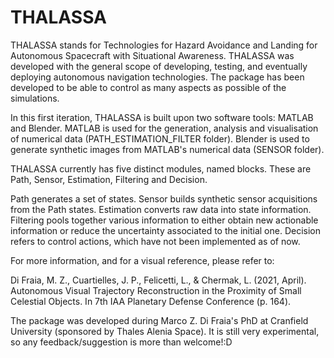 # THALASSA
THALASSA stands for Technologies for Hazard Avoidance and Landing for Autonomous Spacecraft with Situational Awareness. THALASSA was developed with the general scope of developing, testing, and eventually deploying autonomous navigation technologies. The package has been developed to be able to control as many aspects as possible of the simulations.

In this first iteration, THALASSA is built upon two software tools: MATLAB and Blender.
MATLAB is used for the generation, analysis and visualisation of numerical data (PATH_ESTIMATION_FILTER folder). 
Blender is used to generate synthetic images from MATLAB's numerical data (SENSOR folder).  

THALASSA currently has five distinct modules, named blocks. 
These are Path, Sensor, Estimation, Filtering and Decision. 

Path generates a set of states. 
Sensor builds synthetic sensor acquisitions from the Path states. 
Estimation converts raw data into state information. 
Filtering pools together various information to either obtain new actionable information or reduce the uncertainty associated to the initial one. 
Decision refers to control actions, which have not been implemented as of now. 

For more information, and for a visual reference, please refer to:

Di Fraia, M. Z., Cuartielles, J. P., Felicetti, L., & Chermak, L. (2021, April). Autonomous Visual Trajectory Reconstruction in the Proximity of Small Celestial Objects. In 7th IAA Planetary Defense Conference (p. 164).

The package was developed during Marco Z. Di Fraia's PhD at Cranfield University (sponsored by Thales Alenia Space). 
It is still very experimental, so any feedback/suggestion is more than welcome!:D 
